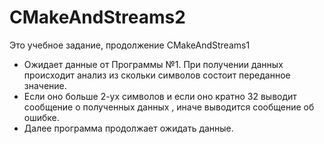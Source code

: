 # CMakeAndStreams2
Это учебное задание, продолжение CMakeAndStreams1
- Ожидает данные от  Программы №1. При получении  данных происходит анализ из скольки символов состоит  переданное значение. 
- Если оно больше 2-ух символов и если оно кратно 32 выводит сообщение о полученных данных  , иначе выводится сообщение об ошибке. 
- Далее программа продолжает ожидать данные.
